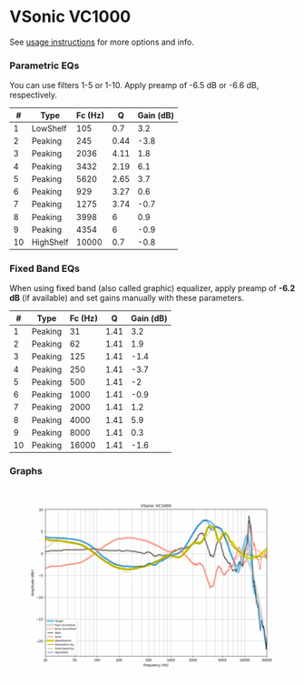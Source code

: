 # VSonic VC1000
See [usage instructions](https://github.com/jaakkopasanen/AutoEq#usage) for more options and info.

### Parametric EQs
You can use filters 1-5 or 1-10. Apply preamp of -6.5 dB or -6.6 dB, respectively.

|   # | Type      |   Fc (Hz) |    Q |   Gain (dB) |
|-----|-----------|-----------|------|-------------|
|   1 | LowShelf  |       105 | 0.7  |         3.2 |
|   2 | Peaking   |       245 | 0.44 |        -3.8 |
|   3 | Peaking   |      2036 | 4.11 |         1.8 |
|   4 | Peaking   |      3432 | 2.19 |         6.1 |
|   5 | Peaking   |      5620 | 2.65 |         3.7 |
|   6 | Peaking   |       929 | 3.27 |         0.6 |
|   7 | Peaking   |      1275 | 3.74 |        -0.7 |
|   8 | Peaking   |      3998 | 6    |         0.9 |
|   9 | Peaking   |      4354 | 6    |        -0.9 |
|  10 | HighShelf |     10000 | 0.7  |        -0.8 |

### Fixed Band EQs
When using fixed band (also called graphic) equalizer, apply preamp of **-6.2 dB** (if available) and set gains manually with these parameters.

|   # | Type    |   Fc (Hz) |    Q |   Gain (dB) |
|-----|---------|-----------|------|-------------|
|   1 | Peaking |        31 | 1.41 |         3.2 |
|   2 | Peaking |        62 | 1.41 |         1.9 |
|   3 | Peaking |       125 | 1.41 |        -1.4 |
|   4 | Peaking |       250 | 1.41 |        -3.7 |
|   5 | Peaking |       500 | 1.41 |        -2   |
|   6 | Peaking |      1000 | 1.41 |        -0.9 |
|   7 | Peaking |      2000 | 1.41 |         1.2 |
|   8 | Peaking |      4000 | 1.41 |         5.9 |
|   9 | Peaking |      8000 | 1.41 |         0.3 |
|  10 | Peaking |     16000 | 1.41 |        -1.6 |

### Graphs
![](./VSonic%20VC1000.png)
